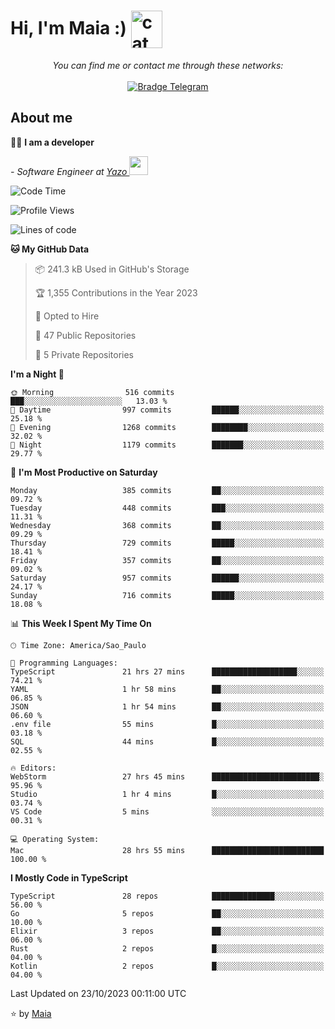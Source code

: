 <h1 align="left">Hi, I'm Maia :) 
<img src="https://emojis.slackmojis.com/emojis/images/1643509834/36299/black-cat.gif?1643509834" width="50" height="60" align="center"  alt="cat"/>
</h1>

<p align="center">
    <i>You can find me or contact me through these networks:</i>
    <br/><br/>
    <a href="https://t.me/mrootx" target="_blank">
        <img src="https://img.shields.io/badge/-Telegram-2CA5E0?logo=telegram&style=flat&logoColor=white" alt="Bradge Telegram" />
    </a>
</p>

## About me

:technologist: <strong>I am a developer</strong> <br>

<p><em> - Software Engineer at <a href="[https://pdasolucoes.com.br](https://yazo.com.br/)">Yazo
</a><img src="https://media.giphy.com/media/WUlplcMpOCEmTGBtBW/giphy.gif" width="30"> 
</em></p>

<!--START_SECTION:waka-->
![Code Time](http://img.shields.io/badge/Code%20Time-3%2C343%20hrs%2056%20mins-blue)

![Profile Views](http://img.shields.io/badge/Profile%20Views-417-blue)

![Lines of code](https://img.shields.io/badge/From%20Hello%20World%20I%27ve%20Written-977.8%20thousand%20lines%20of%20code-blue)

**🐱 My GitHub Data** 

> 📦 241.3 kB Used in GitHub's Storage 
 > 
> 🏆 1,355 Contributions in the Year 2023
 > 
> 💼 Opted to Hire
 > 
> 📜 47 Public Repositories 
 > 
> 🔑 5 Private Repositories 
 > 
**I'm a Night 🦉** 

```text
🌞 Morning                516 commits         ███░░░░░░░░░░░░░░░░░░░░░░   13.03 % 
🌆 Daytime                997 commits         ██████░░░░░░░░░░░░░░░░░░░   25.18 % 
🌃 Evening                1268 commits        ████████░░░░░░░░░░░░░░░░░   32.02 % 
🌙 Night                  1179 commits        ███████░░░░░░░░░░░░░░░░░░   29.77 % 
```
📅 **I'm Most Productive on Saturday** 

```text
Monday                   385 commits         ██░░░░░░░░░░░░░░░░░░░░░░░   09.72 % 
Tuesday                  448 commits         ███░░░░░░░░░░░░░░░░░░░░░░   11.31 % 
Wednesday                368 commits         ██░░░░░░░░░░░░░░░░░░░░░░░   09.29 % 
Thursday                 729 commits         █████░░░░░░░░░░░░░░░░░░░░   18.41 % 
Friday                   357 commits         ██░░░░░░░░░░░░░░░░░░░░░░░   09.02 % 
Saturday                 957 commits         ██████░░░░░░░░░░░░░░░░░░░   24.17 % 
Sunday                   716 commits         █████░░░░░░░░░░░░░░░░░░░░   18.08 % 
```


📊 **This Week I Spent My Time On** 

```text
🕑︎ Time Zone: America/Sao_Paulo

💬 Programming Languages: 
TypeScript               21 hrs 27 mins      ███████████████████░░░░░░   74.21 % 
YAML                     1 hr 58 mins        ██░░░░░░░░░░░░░░░░░░░░░░░   06.85 % 
JSON                     1 hr 54 mins        ██░░░░░░░░░░░░░░░░░░░░░░░   06.60 % 
.env file                55 mins             █░░░░░░░░░░░░░░░░░░░░░░░░   03.18 % 
SQL                      44 mins             █░░░░░░░░░░░░░░░░░░░░░░░░   02.55 % 

🔥 Editors: 
WebStorm                 27 hrs 45 mins      ████████████████████████░   95.96 % 
Studio                   1 hr 4 mins         █░░░░░░░░░░░░░░░░░░░░░░░░   03.74 % 
VS Code                  5 mins              ░░░░░░░░░░░░░░░░░░░░░░░░░   00.31 % 

💻 Operating System: 
Mac                      28 hrs 55 mins      █████████████████████████   100.00 % 
```

**I Mostly Code in TypeScript** 

```text
TypeScript               28 repos            ██████████████░░░░░░░░░░░   56.00 % 
Go                       5 repos             ██░░░░░░░░░░░░░░░░░░░░░░░   10.00 % 
Elixir                   3 repos             ██░░░░░░░░░░░░░░░░░░░░░░░   06.00 % 
Rust                     2 repos             █░░░░░░░░░░░░░░░░░░░░░░░░   04.00 % 
Kotlin                   2 repos             █░░░░░░░░░░░░░░░░░░░░░░░░   04.00 % 
```




 Last Updated on 23/10/2023 00:11:00 UTC
<!--END_SECTION:waka-->

⭐️ by [Maia](https://github.com/gabrielmaialva33/)


